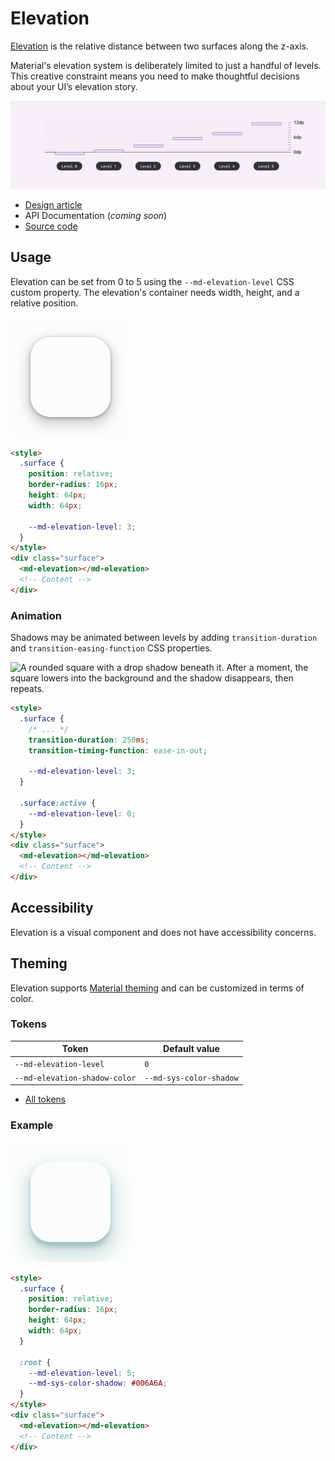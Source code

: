 # Elevation

<!--*
# Document freshness: For more information, see go/fresh-source.
freshness: { owner: 'lizmitchell' reviewed: '2023-04-10' }
tag: 'docType:reference'
*-->

<!-- go/md-elevation -->

<!-- [TOC] -->

[Elevation](https://m3.material.io/styles/elevation)<!-- {.external} --> is the relative
distance between two surfaces along the z-axis.

Material's elevation system is deliberately limited to just a handful of levels.
This creative constraint means you need to make thoughtful decisions about your
UI’s elevation story.

![Diagram showing the five elevation levels and their respective dp values](images/elevation/hero.png "Material uses six levels of elevation, each with a corresponding dp value. These values are named for their relative distance above the UI’s surface: 0, +1, +2, +3, +4, and +5. An element’s resting state can be on levels 0 to +3, while levels +4 and +5 are reserved for user-interacted states such as hover and dragged.")

*   [Design article](https://m3.material.io/styles/elevation) <!-- {.external} -->
*   API Documentation (*coming soon*)
*   [Source code](https://github.com/material-components/material-web/tree/main/elevation)
    <!-- {.external} -->

## Usage

Elevation can be set from 0 to 5 using the `--md-elevation-level` CSS custom
property. The elevation's container needs width, height, and a relative
position.

![A rounded square with a drop shadow beneath it.](images/elevation/usage.png "A surface with an elevation shadow.")

```html
<style>
  .surface {
    position: relative;
    border-radius: 16px;
    height: 64px;
    width: 64px;

    --md-elevation-level: 3;
  }
</style>
<div class="surface">
  <md-elevation></md-elevation>
  <!-- Content -->
</div>
```

### Animation

Shadows may be animated between levels by adding `transition-duration` and
`transition-easing-function` CSS properties.

![A rounded square with a drop shadow beneath it. After a moment, the square
lowers into the background and the shadow disappears, then
repeats.](images/elevation/usage-animation.gif "Animating between elevations.")

```html
<style>
  .surface {
    /* ... */
    transition-duration: 250ms;
    transition-timing-function: ease-in-out;

    --md-elevation-level: 3;
  }

  .surface:active {
    --md-elevation-level: 0;
  }
</style>
<div class="surface">
  <md-elevation></md-elevation>
  <!-- Content -->
</div>
```

## Accessibility

Elevation is a visual component and does not have accessibility concerns.

## Theming

Elevation supports [Material theming](../theming.md) and can be customized in
terms of color.

### Tokens

Token                         | Default value
----------------------------- | -----------------------
`--md-elevation-level`        | `0`
`--md-elevation-shadow-color` | `--md-sys-color-shadow`

*   [All tokens](https://github.com/material-components/material-web/blob/main/tokens/_md-comp-elevation.scss)
    <!-- {.external} -->

### Example

![Image of an elevation surface with a different theme applied](images/elevation/theming.png "Elevation theming example.")

```html
<style>
  .surface {
    position: relative;
    border-radius: 16px;
    height: 64px;
    width: 64px;
  }

  :root {
    --md-elevation-level: 5;
    --md-sys-color-shadow: #006A6A;
  }
</style>
<div class="surface">
  <md-elevation></md-elevation>
  <!-- Content -->
</div>
```

